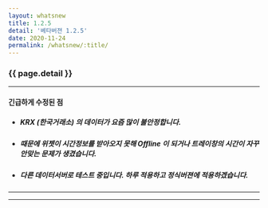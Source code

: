 ```yaml
---
layout: whatsnew
title: 1.2.5
detail: '베타버젼 1.2.5'
date: 2020-11-24
permalink: /whatsnew/:title/
---
```

### {{ page.detail }}

---
#### 긴급하게 수정된 점
- ##### KRX (한국거래소) 의 데이터가 요즘 많이 불안정합니다.
- ##### 때문에 위젯이 시간정보를 받아오지 못해 Offline 이 되거나 트레이창의 시간이 자꾸 안맞는 문제가 생겼습니다.
- ##### 다른 데이터서버로 테스트 중입니다. 하루 적용하고 정식버젼에 적용하겠습니다.

---

<!-- [1]: https://frombit.github.io/kstock/img/forDes/customNotiMsg.png -->

--- 
